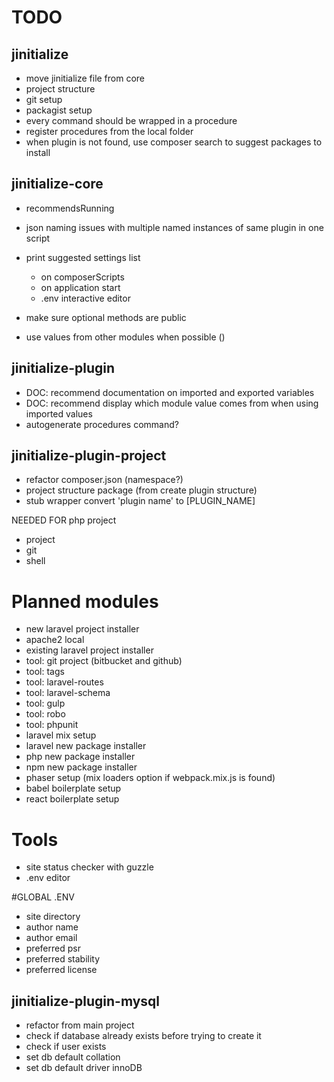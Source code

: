 # TODO

## jinitialize

* move jinitialize file from core
* project structure
* git setup
* packagist setup
* every command should be wrapped in a procedure
* register procedures from the local folder
* when plugin is not found, use composer search to suggest packages to install


## jinitialize-core

* recommendsRunning
* json naming issues with multiple named instances of same plugin in one script
* print suggested settings list
    * on composerScripts
    * on application start
    * .env interactive editor

* make sure optional methods are public
* use values from other modules when possible ()


## jinitialize-plugin

* DOC: recommend documentation on imported and exported variables
* DOC: recommend display which module value comes from when using imported values
* autogenerate procedures command?


## jinitialize-plugin-project

* refactor composer.json (namespace?)
* project structure package (from create plugin structure)
* stub wrapper convert 'plugin name' to [PLUGIN_NAME]




NEEDED FOR php project
* project
* git
* shell




# Planned modules

* new laravel project installer
* apache2 local
* existing laravel project installer
* tool: git project (bitbucket and github)
* tool: tags
* tool: laravel-routes
* tool: laravel-schema
* tool: gulp
* tool: robo
* tool: phpunit
* laravel mix setup
* laravel new package installer
* php new package installer
* npm new package installer
* phaser setup (mix loaders option if webpack.mix.js is found)
* babel boilerplate setup
* react boilerplate setup


# Tools
* site status checker with guzzle
* .env editor

#GLOBAL .ENV
* site directory
* author name
* author email
* preferred psr
* preferred stability
* preferred license


## jinitialize-plugin-mysql

* refactor from main project
* check if database already exists before trying to create it
* check if user exists
* set db default collation
* set db default driver innoDB

